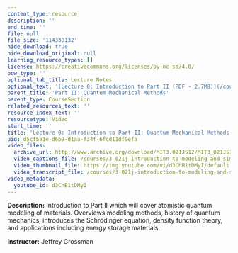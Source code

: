```yaml
---
content_type: resource
description: ''
end_time: ''
file: null
file_size: '114338132'
hide_download: true
hide_download_original: null
learning_resource_types: []
license: https://creativecommons.org/licenses/by-nc-sa/4.0/
ocw_type: ''
optional_tab_title: Lecture Notes
optional_text: '[Lecture 0: Introduction to Part II (PDF - 2.7MB)](/courses/3-021j-introduction-to-modeling-and-simulation-spring-2012/resources/mit3_021js12_l0)'
parent_title: 'Part II: Quantum Mechanical Methods'
parent_type: CourseSection
related_resources_text: ''
resource_index_text: ''
resourcetype: Video
start_time: ''
title: 'Lecture 0: Introduction to Part II: Quantum Mechanical Methods'
uid: d5cf5a1e-d6b9-d1aa-f34f-6fcd11df9efa
video_files:
  archive_url: http://www.archive.org/download/MIT3.021JS12/MIT3_021JS12_lec00_300k.mp4
  video_captions_file: /courses/3-021j-introduction-to-modeling-and-simulation-spring-2012/c3e4178f6f0c5e739a98545b58ba09ca_d3ChB1tDMyI.vtt
  video_thumbnail_file: https://img.youtube.com/vi/d3ChB1tDMyI/default.jpg
  video_transcript_file: /courses/3-021j-introduction-to-modeling-and-simulation-spring-2012/199a2763611a12fb56bcc27212e305ae_d3ChB1tDMyI.pdf
video_metadata:
  youtube_id: d3ChB1tDMyI
---
```


**Description:** Introduction to Part II which will cover atomistic quantum modeling of materials. Overviews modeling methods, history of quantum mechanics, introduces the Schrödinger equation, density function theory, and applications including energy storage materials.

**Instructor:** Jeffrey Grossman

